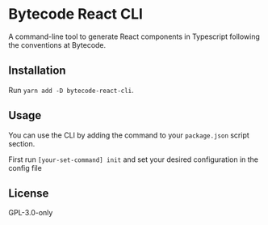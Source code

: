# Bytecode React CLI

A command-line tool to generate React components in Typescript following the conventions at Bytecode.

## Installation

Run `yarn add -D bytecode-react-cli`.

## Usage

You can use the CLI by adding the command to your `package.json` script section.

First run `[your-set-command] init` and set your desired configuration in the config file

## License

GPL-3.0-only
